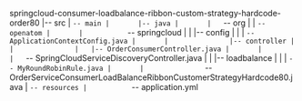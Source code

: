 springcloud-consumer-loadbalance-ribbon-custom-strategy-hardcode-order80
|-- src
|   `-- main
|       |-- java
|       |   `-- org
|       |       `-- openatom
|       |           `-- springcloud
|       |               |-- config
|       |               |   `-- ApplicationContextConfig.java
|       |               |-- controller
|       |               |   |-- OrderConsumerController.java
|       |               |   `-- SpringCloudServiceDiscoveryController.java
|       |               |-- loadbalance
|       |               |   `-- MyRoundRobinRule.java
|       |               `-- OrderServiceConsumerLoadBalanceRibbonCustomerStrategyHardcode80.java
|       `-- resources
|           `-- application.yml
